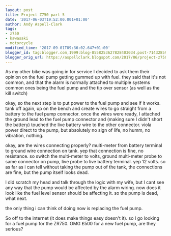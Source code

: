 ```yaml
---
layout: post
title: Project Z750 part 5
date: '2017-06-03T19:52:00.001+01:00'
author: Andy Aspell-Clark
tags:
- z750
- kawasaki
- motorcycle
modified_time: '2017-09-01T09:36:02.647+01:00'
blogger_id: tag:blogger.com,1999:blog-8558253627828403034.post-7143285940385649770
blogger_orig_url: https://aspellclark.blogspot.com/2017/06/project-z750-part-5.html
---
```



As my other bike was going in for service I decided to ask them their opinion on the fuel pump getting gummed up with fuel. they said that it's not common, and that the alarm is normally attached to multiple systems common ones being the fuel pump and the tip over sensor (as well as the kill switch)



okay, so the next step is to put power to the fuel pump and see if it works. tank off again, up on the bench and create wires to go straight from a battery to the fuel pump connector. once the wires were ready, I attached the ground lead to the fuel pump connector and (making sure I didn't short the battery) touched the live battery wire to the other connector. viola power direct to the pump, but absolutely no sign of life, no humm, no vibration, nothing.



okay, are the wires connecting properly? multi-meter from battery terminal to ground wire connection on tank. yep that connection is fine, no resistance. so switch the multi-meter to volts, ground multi-meter probe to same connector on pump, live probe to live battery terminal. yep 12 volts. so as far as i can tell without taking the pump out of the tank, the connections are fine, but the pump itself looks dead.



I did scratch my head and talk through the logic with my wife, but I cant see any way that the pump would be affected by the alarm wiring. now does it look like the fuel level sensor should be affecting it. so the pump is dead, what next.



the only thing i can think of doing now is replacing the fuel pump.



So off to the internet (it does make things easy doesn't it). so I go looking for a fuel pump for the ZR750. OMG £500 for a new fuel pump, are they serious?
